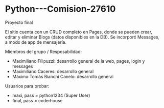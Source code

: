 # Python---Comision-27610
Proyecto final

El sitio cuenta con un CRUD completo en Pages, donde se pueden crear, editar y eliminar Blogs
(datos disponibles en la DB).
Se incorporó Messages, a modo de app de mensajería.

Miembros del grupo / Resposabilidad:
- Maximiliano Filipuzzi: desarrollo general de la web, pages, login y messages
- Maximiliano Caceres: desarrollo general
- Máximo Tomás Bianchi Canelo: desarrollo general


Usuarios para probar:
- maxi, pass = python1234 (Super User)
- final, pass = coderhouse